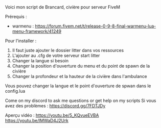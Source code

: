Voici mon script de Brancard, civière pour serveur FiveM

Prérequis :
- warmenu : https://forum.fivem.net/t/release-0-9-8-final-warmenu-lua-menu-framework/41249

Pour l'installer :
1. Il faut juste ajouter le dossier litter dans vos ressources
2. L'ajouter au .cfg de votre serveur start litter
3. Changer la langue si besoin
4. Changer la position d'ouverture du menu et du point de spawn de la civière
5. Changer la profondeur et la hauteur de la civière dans l'ambulance

Vous pouvez changer la langue et le point d'ouverture de spwan dans le config.lua

Come on my discord to ask me questions or get help on my scripts
Si vous avez des problèmes :
https://discord.gg/7FDTJDy

Aperçu vidéo :
https://youtu.be/5_KQvueEVBA
https://youtu.be/lMWaD4J2Urk
